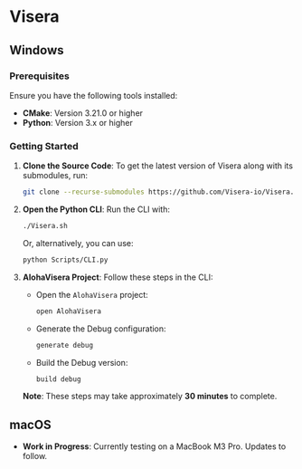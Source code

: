 # Visera

## Windows

### Prerequisites
Ensure you have the following tools installed:
- **CMake**: Version 3.21.0 or higher
- **Python**: Version 3.x or higher

### Getting Started
1. **Clone the Source Code**:
   To get the latest version of Visera along with its submodules, run:
   ```bash
   git clone --recurse-submodules https://github.com/Visera-io/Visera.git
   ```

2. **Open the Python CLI**:
   Run the CLI with:
   ```bash
   ./Visera.sh
   ```
   Or, alternatively, you can use:
   ```bash
   python Scripts/CLI.py
   ```

3. **AlohaVisera Project**:
   Follow these steps in the CLI:
   - Open the `AlohaVisera` project:
     ```bash
     open AlohaVisera
     ```
   - Generate the Debug configuration:
     ```bash
     generate debug
     ```
   - Build the Debug version:
     ```bash
     build debug
     ```
   **Note**: These steps may take approximately **30 minutes** to complete.

## macOS

- **Work in Progress**: Currently testing on a MacBook M3 Pro. Updates to follow.
